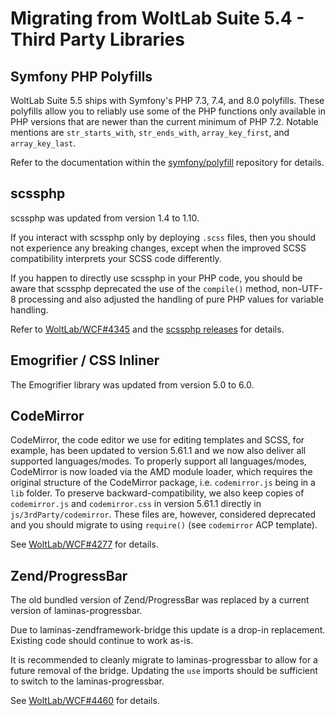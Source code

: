 # Migrating from WoltLab Suite 5.4 - Third Party Libraries

## Symfony PHP Polyfills

WoltLab Suite 5.5 ships with Symfony's PHP 7.3, 7.4, and 8.0 polyfills.
These polyfills allow you to reliably use some of the PHP functions only available in PHP versions that are newer than the current minimum of PHP 7.2.
Notable mentions are `str_starts_with`, `str_ends_with`, `array_key_first`, and `array_key_last`.

Refer to the documentation within the [symfony/polyfill](https://github.com/symfony/polyfill/) repository for details.

## scssphp

scssphp was updated from version 1.4 to 1.10.

If you interact with scssphp only by deploying `.scss` files, then you should not experience any breaking changes, except when the improved SCSS compatibility interprets your SCSS code differently.

If you happen to directly use scssphp in your PHP code, you should be aware that scssphp deprecated the use of the `compile()` method, non-UTF-8 processing and also adjusted the handling of pure PHP values for variable handling.

Refer to [WoltLab/WCF#4345](https://github.com/WoltLab/WCF/pull/4345) and the [scssphp releases](https://github.com/scssphp/scssphp/releases) for details.

## Emogrifier / CSS Inliner

The Emogrifier library was updated from version 5.0 to 6.0.

## CodeMirror

CodeMirror, the code editor we use for editing templates and SCSS, for example, has been updated to version 5.61.1 and we now also deliver all supported languages/modes.
To properly support all languages/modes, CodeMirror is now loaded via the AMD module loader, which requires the original structure of the CodeMirror package, i.e. `codemirror.js` being in a `lib` folder.
To preserve backward-compatibility, we also keep copies of `codemirror.js` and `codemirror.css` in version 5.61.1 directly in `js/3rdParty/codemirror`.
These files are, however, considered deprecated and you should migrate to using `require()` (see `codemirror` ACP template).

See [WoltLab/WCF#4277](https://github.com/WoltLab/WCF/pull/4277) for details.

## Zend/ProgressBar

The old bundled version of Zend/ProgressBar was replaced by a current version of laminas-progressbar.

Due to laminas-zendframework-bridge this update is a drop-in replacement.
Existing code should continue to work as-is.

It is recommended to cleanly migrate to laminas-progressbar to allow for a future removal of the bridge.
Updating the `use` imports should be sufficient to switch to the laminas-progressbar.

See [WoltLab/WCF#4460](https://github.com/WoltLab/WCF/pull/4460) for details.
